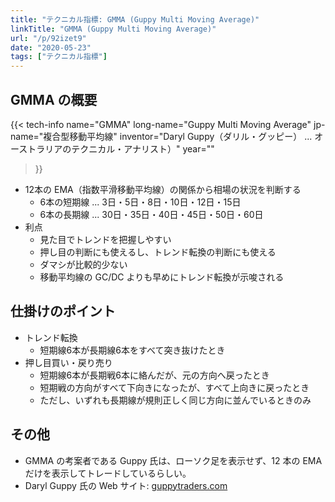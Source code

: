 ```yaml
---
title: "テクニカル指標: GMMA (Guppy Multi Moving Average)"
linkTitle: "GMMA (Guppy Multi Moving Average)"
url: "/p/92izet9"
date: "2020-05-23"
tags: ["テクニカル指標"]
---
```


GMMA の概要
----

{{< tech-info
    name="GMMA"
    long-name="Guppy Multi Moving Average"
    jp-name="複合型移動平均線"
    inventor="Daryl Guppy（ダリル・グッピー） ... オーストラリアのテクニカル・アナリスト）"
    year=""
>}}

- 12本の EMA（指数平滑移動平均線）の関係から相場の状況を判断する
    - 6本の短期線 ... 3日・5日・8日・10日・12日・15日
    - 6本の長期線 ... 30日・35日・40日・45日・50日・60日
- 利点
    - 見た目でトレンドを把握しやすい
    - 押し目の判断にも使えるし、トレンド転換の判断にも使える
    - ダマシが比較的少ない
    - 移動平均線の GC/DC よりも早めにトレンド転換が示唆される


仕掛けのポイント
----

- トレンド転換
    - 短期線6本が長期線6本をすべて突き抜けたとき
- 押し目買い・戻り売り
    - 短期線6本が長期戦6本に絡んだが、元の方向へ戻ったとき
    - 短期戦の方向がすべて下向きになったが、すべて上向きに戻ったとき
    - ただし、いずれも長期線が規則正しく同じ方向に並んでいるときのみ


その他
----

- GMMA の考案者である Guppy 氏は、ローソク足を表示せず、12 本の EMA だけを表示してトレードしているらしい。
- Daryl Guppy 氏の Web サイト: [guppytraders.com](https://www.guppytraders.com)

